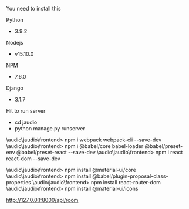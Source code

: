 You need to install this

Python 
- 3.9.2

Nodejs 
- v15.10.0

NPM 
- 7.6.0

Django 
- 3.1.7

Hit to run server
- cd jaudio
- python manage.py runserver



\audio\jaudio\frontend> npm i webpack webpack-cli --save-dev
\audio\jaudio\frontend> npm i @babel/core babel-loader @babel/preset-env @babel/preset-react --save-dev
\audio\jaudio\frontend> npm i react react-dom --save-dev

\audio\jaudio\frontend> npm install @material-ui/core
\audio\jaudio\frontend> npm install @babel/plugin-proposal-class-properties
\audio\jaudio\frontend> npm install react-router-dom
\audio\jaudio\frontend> npm install @material-ui/icons

http://127.0.0.1:8000/api/room

